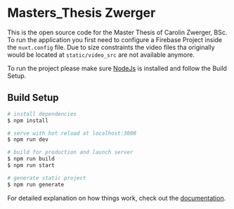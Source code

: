 # Masters_Thesis Zwerger

This is the open source code for the Master Thesis of Carolin Zwerger, BSc.
To run the application you first need to configure a Firebase Project inside the `nuxt.config` file.
Due to size constraints the video files tha originally would be located at `static/video_src` are not available anymore.

To run the project please make sure [NodeJs](https://nodejs.org/en/) is installed and follow the Build Setup.

## Build Setup

```bash
# install dependencies
$ npm install

# serve with hot reload at localhost:3000
$ npm run dev

# build for production and launch server
$ npm run build
$ npm run start

# generate static project
$ npm run generate
```

For detailed explanation on how things work, check out the [documentation](https://nuxtjs.org).
